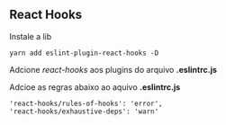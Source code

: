 ## React Hooks

Instale a lib

```
yarn add eslint-plugin-react-hooks -D
```

Adcione _react-hooks_ aos plugins do arquivo **.eslintrc.js**

Adcioe as regras abaixo ao aquivo **.eslintrc.js**

```
'react-hooks/rules-of-hooks': 'error',
'react-hooks/exhaustive-deps': 'warn'
```
